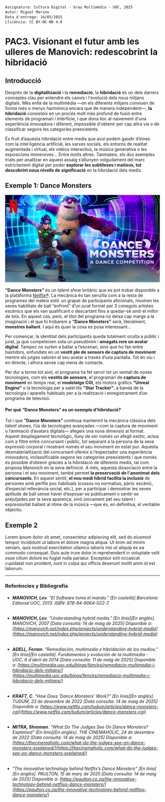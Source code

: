 ```
Assignatura: Cultura Digital - Grau Multimèdia - UOC, 2025  
Autor: Miguel Merino  
Data d'entrega: 16/05/2025
Llicència: CC BY-NC-ND 4.0
```
# PAC3. Visionant el futur amb les ulleres de Manovich: redescobrint la hibridació  

## Introducció

Després de la **digitalització** i la **remediació**, la **hibridació** és un dels darrers conceptes clau per entendre els canvis i l'evolució dels nous mitjans digitals. Més enllà de la multimèdia —on els diferents mitjans conviuen de forma més o menys harmònica encara que de manera independent—, **la hibridació** consisteix en un procés molt més profund de fusió entre elements de programari i interfície, i que dona lloc al naixement d'una experiència innovadora i diferent, impossible d'obtenir per cap altra via o de classificar segons les categories preexistents.

És fruit d’aquesta hibridació entre medis que avui podem gaudir d’eines com la intel·ligència artificial, les xarxes socials, els entorns de realitat augmentada i virtual, els vídeos interactius, la música generativa o les exposicions immersives... Entre molts altres. Tanmateix, els dos exemples triats per analitzar en aquest assaig s’allunyen volgudament del marc estrictament digital per poder **explorar les subtileses i matisos, tot descobrint nous nivells de significació** en la hibridació dels medis.
   
   


## Exemple 1: Dance Monsters

![imatge promocional del concurs de ball Dance Monsters](https://raw.githubusercontent.com/mmerinoji/PAC3_Manovich_Reloaded/refs/heads/main/media/Dance%20Monsters%20promo.jpg) 

**“Dance Monsters”** és un *talent show* britànic que es pot trobar disponible a la plataforma [Netflix®](https://www.netflix.com/es/title/81094767). La mecànica és tan senzilla com a la resta de programes del mateix estil: un grapat de participants aficionats, mostren les seves habilitats de ball “enfront” d’un jurat format per 3 coneguts artistes escènics que els van qualificant o descartant fins a quedar-se amb el millor de tots. En aquest cas, però, el títol del programa no deixa cap marge a la imaginació i el que hi trobarem a **“Dance Monsters”** serà, literalment, **monstres ballant**. I aquí és quan la cosa es posa interessant... 

Per començar, la identitat dels participants queda totalment oculta a públic i jurat, ja que competeixen sota un pseudònim i **amagats rere un avatar digital**. Tampoc no surten a ballar a l’escenari, sinó que ho fan entre bastidors, enfundats en un **vestit ple de sensors de captura de moviment** mentre els jutges valoren el seu avatar a través d’una pantalla. Tot en viu i en directe, i alhora sense cap mena de contacte.

Per dur a terme tot això, el programa ha fet servir tot un ventall de noves tecnologies, com els **vestits de sensors**, el programari de **captura de moviment** en temps real, el **modelatge CGI**, els motors gràfics **“Unreal Engine”** o la tecnologia per a satèl·lits **"Star Tracker"**, a banda de la tecnologia i aparells habituals per a la realització i enregistrament d’un programa de televisió.



#### Per què “Dance Monsters” es un exemple d’hibridació?

Tot i que **”Dance Monsters”** continua mantenint la mecànica clàssica dels *talent shows*, l’ús de tecnologies avançades —com la captura de moviment o l’animació d’avatars digitals— afegeix una nova dimensió al format. Aquest desplegament tecnològic, lluny de ser només un afegit exòtic, actua com a filtre entre concursant i públic, tot separant a la persona de la seva expressió corporal i mostrant només el seu moviment en estat pur. Aquesta desmaterialització del concursant ofereix a l’espectador una experiència innovadora, inclassificable segons les categories preexistents i que només és possible d’obtenir gràcies a la hibridació de diferents medis, tal com proposa Manovich en la seva definició. A més, aquesta dissociació entre la persona i el seu moviment, també permet **la preservació de l'anonimat dels concursants**. En aquest sentit, **el nou medi híbrid facilita la inclusió** de persones amb perfils poc habituals (cossos no normatius, pànic escènic, d’especial rellevància social, etc.), per a participar i demostrar les seves aptituds de ball sense haver d’exposar-se públicament o sentir-se prejutjades per la seva aparença, sinó únicament pel seu talent i expressivitat ballant al ritme de la música —que és, en definitiva, el veritable objectiu.




## Exemple 2

Lorem ipsum dolor sit amet, consectetur adipiscing elit, sed do eiusmod tempor incididunt ut labore et dolore magna aliqua. Ut enim ad minim veniam, quis nostrud exercitation ullamco laboris nisi ut aliquip ex ea commodo consequat. Duis aute irure dolor in reprehenderit in voluptate velit esse cillum dolore eu fugiat nulla pariatur. Excepteur sint occaecat cupidatat non proident, sunt in culpa qui officia deserunt mollit anim id est laborum.

-----  

### Referències y Bibliografía

- ###### **MANOVICH, Lev**. *"El Software toma el mando."* [En castellà] Barcelona: Editorial UOC, 2013. ISBN: 978-84-9064-022-7.
- ###### **MANOVICH, Lev**. *"Understanding hybrid media."* [En línia][En anglès]. *MANOVICH*, 2007 [Data consulta: 14 de maig de 2025] Disponible a:  [https://manovich.net/index.php/projects/understanding-hybrid-media](https://manovich.net/index.php/projects/understanding-hybrid-media)
- ###### **ADELL, Ferran**. *"Remediación, multimedia e hibridación de los medios."* [En línia][En castellà]. *Fundamentos y evolución de la multimedia - UOC*, 6 d'abril de 2014 [Data consulta: 11 de maig de 2025] Disponible a:  [https://multimedia.uoc.edu/blogs/fem/es/remediacio-multimedia-i-hibridacio-dels-mitjans/](https://multimedia.uoc.edu/blogs/fem/es/remediacio-multimedia-i-hibridacio-dels-mitjans/)
- ###### **KRAFT, C**. *"How Does ‘Dance Monsters’ Work?"* [En línia][En anglès]. *TUDUM*, 23 de desembre de 2022 [Data consulta: 14 de maig de 2025] Disponible a:  [https://www.netflix.com/tudum/articles/dance-monsters-cgi](https://www.netflix.com/tudum/articles/dance-monsters-cgi)
- ###### **MITRA, Shraman**. *"What Do The Judges See On Dance Monsters? Explained"* [En línia][En anglès]. *THE CINEMAHOLIC*, 24 de desembre de 2022 [Data consulta: 14 de maig de 2025] Disponible a:  [https://thecinemaholic.com/what-do-the-judges-see-on-dance-monsters-explained/](https://thecinemaholic.com/what-do-the-judges-see-on-dance-monsters-explained/)
- ###### *"The innovative technology behind Netflix’s Dance Monsters"* [En línia][En anglès]. *PAULTON*, 15 de març de 2025 [Data consulta: 14 de maig de 2025] Disponible a:  [https://paulton.co.za/the-innovative-technology-behind-netflixs-dance-monsters/](https://paulton.co.za/the-innovative-technology-behind-netflixs-dance-monsters/)
